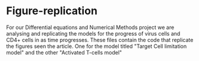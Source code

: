 # Figure-replication

For our Differential equations and Numerical Methods project we are analysing
and replicating the models for the progress of virus cells and CD4+ cells in 
as time progresses. These files contain the code that replicate the figures seen the article.
One for the model titled "Target Cell limitation model" and the other "Activated T-cells model"
